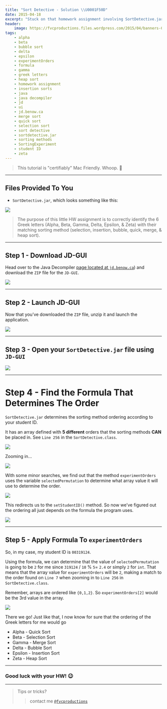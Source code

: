 ```yaml
---
title: "Sort Detective - Solution \\U0001F50D"
date: 2015-04-18
excerpt: "Stuck on that homework assignment involving SortDetective.jar? No need to worry!"
header:
    image: https://fvcproductions.files.wordpress.com/2015/04/banners-001.jpg?w=1024&h=436&crop=1
tags:
    - alpha
    - beta
    - bubble sort
    - delta
    - epsilon
    - experimentOrders
    - formula
    - gamma
    - greek letters
    - heap sort
    - homework assignment
    - insertion sorts
    - java
    - java decompiler
    - jd
    - ui
    - jd.benow.ca
    - merge sort
    - quick sort
    - selection sort
    - sort detective
    - sortdetective.jar
    - sorting methods
    - SortingExperiment
    - student ID
    - zeta
---
```


> This tutorial is "certifiably" Mac Friendly. Whoop. 

------------------------------------------------------------------------

Files Provided To You
---------------------

-   `SortDetective.jar`, which looks something like this:

![](https://fvcproductions.files.wordpress.com/2015/04/sortdetective-jar.png)

> The purpose of this little HW assignment is to correctly identify the
> 6 Greek letters (Alpha, Beta, Gamma, Delta, Epsilon, & Zeta) with
> their matching sorting method (selection, insertion, bubble, quick,
> merge, & heap sort).

------------------------------------------------------------------------

Step 1 - Download JD-GUI
------------------------

Head over to the Java Decompiler [page located at
`jd.benow.ca`](https://jd.benow.ca/ "Java Decompiler")) and download the
`ZIP` file for the `JD-GUI`.

![](https://fvcproductions.files.wordpress.com/2015/04/jd-gui.png)

------------------------------------------------------------------------

Step 2 - Launch JD-GUI
----------------------

Now that you’ve downloaded the `ZIP` file, unzip it and launch the
application.

![](https://fvcproductions.files.wordpress.com/2015/04/jd-gui-unzipped.png)

------------------------------------------------------------------------

Step 3 - Open your `SortDetective.jar` file using `JD-GUI`
----------------------------------------------------------

![](https://fvcproductions.files.wordpress.com/2015/04/open-sortdetective.png)

------------------------------------------------------------------------

Step 4 - Find the Formula That Determines The Order
===================================================

`SortDetective.jar` determines the sorting method ordering according to
your student ID.

It has an array defined with **5 different** orders that the sorting
methods **CAN** be placed in. See `Line 256` in the
`SortDetective.class`.

![](https://fvcproductions.files.wordpress.com/2015/04/sortingexperiment-line.png)

Zooming in…

![](https://fvcproductions.files.wordpress.com/2015/04/screenshot-2015-04-18-16-09-09.png)

With some minor searches, we find out that the method `experimentOrders`
uses the variable `selectedPermutation` to determine what array value it
will use to determine the order.

![](https://fvcproductions.files.wordpress.com/2015/04/experimentorders-2nd-case.png)

This redirects us to the `setStudentID()` method. So now we’ve figured
out the ordering all just depends on the formula the program uses.

![](https://fvcproductions.files.wordpress.com/2015/04/selectedpermutation.png)

------------------------------------------------------------------------

Step 5 - Apply Formula To `experimentOrders`
--------------------------------------------

So, in my case, my student ID is `00319124`.

Using the formula, we can determine that the value of
`selectedPermutation` is going to be `2` for me since `319124` / `10` %
`5`= `2.4` or simply `2` for `int`. That means that the array value for
`experimentOrders` will be `2`, making a match to the order found on
`Line 7` when zooming in to `Line 256` in `SortDetective.class`.

Remember, arrays are ordered like `{0,1,2}`. So `experimentOrders[2]`
would be the 3rd value in the array.

![](https://fvcproductions.files.wordpress.com/2015/04/screenshot-2015-04-18-16-09-09.png)

There we go! Just like that, I now know for sure that the ordering of
the Greek letters for me would go

-   Alpha - Quick Sort
-   Beta - Selection Sort
-   Gamma - Merge Sort
-   Delta - Bubble Sort
-   Epsilon - Insertion Sort
-   Zeta - Heap Sort

------------------------------------------------------------------------

### Good luck with your HW! :wink:

------------------------------------------------------------------------

> Tips or tricks?
>
> > contact me
> > [`@fvcproductions`](https://twitter.com/fvcproductions "Twitter - FVCproductions")
